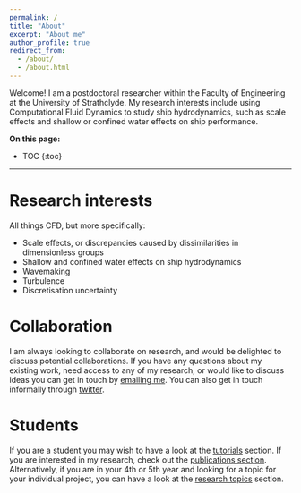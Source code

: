 ```yaml
---
permalink: /
title: "About"
excerpt: "About me"
author_profile: true
redirect_from: 
  - /about/
  - /about.html
---
```


Welcome! I am a postdoctoral researcher within the Faculty of Engineering at the University of Strathclyde. My research interests include using Computational Fluid Dynamics to study ship hydrodynamics, such as scale effects and shallow or confined water effects on ship performance. 


**On this page:**
* TOC
{:toc}

---
# Research interests

All things CFD, but more specifically:
- Scale effects, or discrepancies caused by dissimilarities in dimensionless groups
- Shallow and confined water effects on ship hydrodynamics
- Wavemaking 
- Turbulence
- Discretisation uncertainty

# Collaboration

I am always looking to collaborate on research, and would be delighted to discuss potential collaborations. If you have any questions about my existing work, need access to any of my research, or would like to discuss ideas you can get in touch by [emailing me](mailto:momchil.terziev@strath.ac.uk). You can also get in touch informally through [twitter](https://twitter.com/m_terziev).

# Students

If you are a student you may wish to have a look at the [tutorials](/tutorials) section. If you are interested in my research, check out the [publications section](/publications).
Alternatively, if you are in your 4th or 5th year and looking for a topic for your individual project, you can have a look at the [research topics](/research-topics) section.
